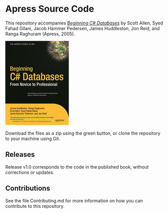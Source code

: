 # Apress Source Code

This repository accompanies [*Beginning C# Databases*](http://www.apress.com/9781590594339) by Scott Allen, Syed Fahad Gilani, Jacob Hammer Pedersen, James Huddleston, Jon Reid, and Ranga Raghuram (Apress, 2005).

![Cover image](9781590594339.jpg)

Download the files as a zip using the green button, or clone the repository to your machine using Git.

## Releases

Release v1.0 corresponds to the code in the published book, without corrections or updates.

## Contributions

See the file Contributing.md for more information on how you can contribute to this repository.
